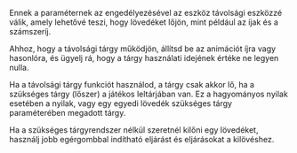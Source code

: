 Ennek a paraméternek az engedélyezésével az eszköz távolsági eszközzé válik, amely lehetővé teszi, hogy lövedéket lőjön, mint például az íjak és a számszeríj.

Ahhoz, hogy a távolsági tárgy működjön, állítsd be az animációt íjra vagy hasonlóra, és ügyelj rá, hogy a tárgy használati idejének értéke ne legyen nulla.

Ha a távolsági tárgy funkciót használod, a tárgy csak akkor lő, ha a szükséges tárgy (lőszer) a játékos leltárjában van. Ez a hagyományos nyilak esetében a nyilak, vagy egy egyedi lövedék szükséges tárgy paraméterében megadott tárgy.

Ha a szükséges tárgyrendszer nélkül szeretnél kilőni egy lövedéket, használj jobb egérgombbal indítható eljárást és eljárásokat a kilövéshez.